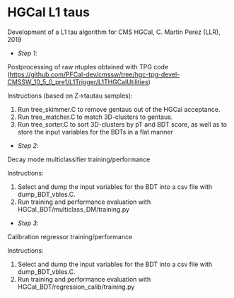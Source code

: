 # HGCal L1 taus
Development of a L1 tau algorithm for CMS HGCal, C. Martin Perez (LLR), 2019

* *Step 1*: 

Postprocessing of raw ntuples obtained with TPG code (https://github.com/PFCal-dev/cmssw/tree/hgc-tpg-devel-CMSSW_10_5_0_pre1/L1Trigger/L1THGCalUtilities)

Instructions (based on Z->tautau samples):
1. Run tree_skimmer.C to remove gentaus out of the HGCal acceptance.
2. Run tree_matcher.C to match 3D-clusters to gentaus.
3. Run tree_sorter.C to sort 3D-clusters by pT and BDT score, as well as to store the input variables for the BDTs in a flat manner


* *Step 2*: 

Decay mode multiclassifier training/performance 

Instructions:
1. Select and dump the input variables for the BDT into a csv file with dump_BDT_vbles.C.
2. Run training and performance evaluation with HGCal_BDT/multiclass_DM/training.py


* *Step 3*: 

Calibration regressor training/performance 

Instructions:
1. Select and dump the input variables for the BDT into a csv file with dump_BDT_vbles.C.
2. Run training and performance evaluation with HGCal_BDT/regression_calib/training.py
